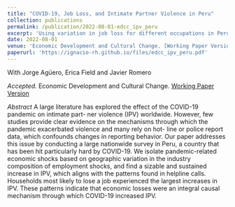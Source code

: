 ```yaml
---
title: "COVID-19, Job Loss, and Intimate Partner Violence in Peru"
collection: publications
permalink: /publication/2022-08-01-edcc_ipv_peru
excerpt: 'Using variation in job loss for different occupations in Perú, we find households with worse employment shocks experienced important decreases in income and increases in intimate partner violence during the COVID-19 pandemic. We document these households also had worse mental health outcomes during this time.'
date: 2022-08-01
venue: 'Economic Development and Cultural Change. [Working Paper Version](https://ignacio-rh.github.io/files/edcc_ipv_peru.pdf)'
paperurl: 'https://ignacio-rh.github.io/files/edcc_ipv_peru.pdf'
---
```


With Jorge Agüero, Erica Field and Javier Romero

_Accepted._ Economic Development and Cultural Change. [Working Paper Version](https://ignacio-rh.github.io/files/edcc_ipv_peru.pdf)

_Abstract_ A large literature has explored the effect of the COVID-19 pandemic on intimate part- ner violence (IPV) worldwide. However, few studies provide clear evidence on the mechanisms through which the pandemic exacerbated violence and many rely on hot- line or police report data, which confounds changes in reporting behavior. Our paper addresses this issue by conducting a large nationwide survey in Peru, a country that has been hit particularly hard by COVID-19. We isolate pandemic-related economic shocks based on geographic variation in the industry composition of employment shocks, and find a sizable and sustained increase in IPV, which aligns with the patterns found in helpline calls. Households most likely to lose a job experienced the largest increases in IPV. These patterns indicate that economic losses were an integral causal mechanism through which COVID-19 increased IPV.


